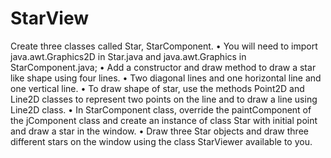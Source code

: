 # StarView
Create three classes called Star, StarComponent.
• You will need to import java.awt.Graphics2D in Star.java and java.awt.Graphics
in StarComponent.java;
• Add a constructor and draw method to draw a star like shape using four lines.
• Two diagonal lines and one horizontal line and one vertical line.
• To draw shape of star, use the methods Point2D and Line2D classes to represent
two points on the line and to draw a line using Line2D class.
• In StarComponent class, override the paintComponent of the jComponent class and create an instance of class Star with initial point and draw a star in the window.
• Draw three Star objects and draw three different stars on the window using the class StarViewer available to you. 
